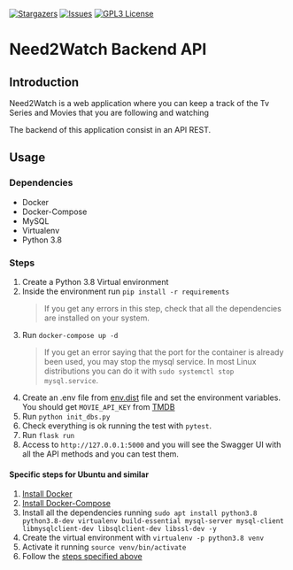 [![Stargazers][stars-shield]](https://github.com/Need2Watch/N2W_Back/stargazers)
[![Issues][issues-shield]](https://github.com/Need2Watch/N2W_Back/issues)
[![GPL3 License][license-shield]](https://github.com/Need2Watch/N2W_Back/blob/master/LICENSE)

# Need2Watch Backend API

## Introduction

Need2Watch is a web application where you can keep a track of the Tv Series and Movies that you are following and watching

The backend of this application consist in an API REST.

## Usage

### Dependencies

- Docker
- Docker-Compose
- MySQL
- Virtualenv
- Python 3.8

### Steps

1. Create a Python 3.8 Virtual environment
1. Inside the environment run `pip install -r requirements`
   > If you get any errors in this step, check that all the dependencies are installed on your system.
1. Run `docker-compose up -d`
   > If you get an error saying that the port for the container is already been used, you may stop the mysql service. In most Linux distributions you can do it with `sudo systemctl stop mysql.service`.
1. Create an .env file from [env.dist](https://github.com/Need2Watch/N2W_Back/blob/master/.env.dist) file and set the environment variables. You should get `MOVIE_API_KEY` from [TMDB](https://www.themoviedb.org/settings/api)
1. Run `python init_dbs.py`
1. Check everything is ok running the test with `pytest`.
1. Run `flask run`
1. Access to `http://127.0.0.1:5000` and you will see the Swagger UI with all the API methods and you can test them.

#### Specific steps for Ubuntu and similar

1. [Install Docker](https://docs.docker.com/engine/install/ubuntu/)
1. [Install Docker-Compose](https://docs.docker.com/compose/install/)
1. Install all the dependencies running `sudo apt install python3.8 python3.8-dev virtualenv build-essential mysql-server mysql-client libmysqlclient-dev libsqlclient-dev libssl-dev -y`
1. Create the virtual environment with `virtualenv -p python3.8 venv`
1. Activate it running `source venv/bin/activate`
1. Follow the [steps specified above](https://github.com/Need2Watch/N2W_Back#steps)

<!-- https://www.markdownguide.org/basic-syntax/#reference-style-links -->

[contributors-shield]: https://img.shields.io/github/contributors/Need2Watch/N2W_Back
[forks-shield]: https://img.shields.io/github/forks/Need2Watch/N2W_Back
[stars-shield]: https://img.shields.io/github/stars/Need2Watch/N2W_Back
[issues-shield]: https://img.shields.io/github/issues/Need2Watch/N2W_Back
[license-shield]: https://img.shields.io/github/license/Need2Watch/N2W_Back
